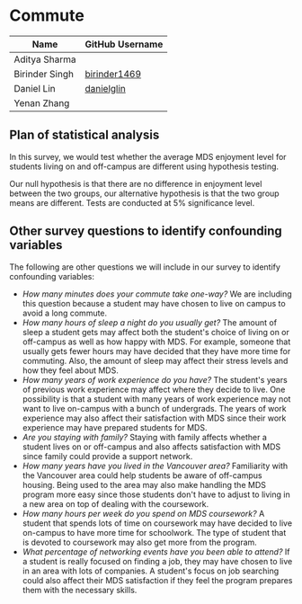 # Commute

| Name  |  GitHub Username |
|---|---|
| Aditya Sharma  |   |
|  Birinder Singh   | [birinder1469](https://github.com/Birinder1469)   |
|  Daniel Lin   |  [danielglin](https://github.com/danielglin)  |
|  Yenan Zhang   |    |


## Plan of statistical analysis

In this survey, we would test whether the average MDS enjoyment level for students living on and off-campus are different using hypothesis testing.

Our null hypothesis is that there are no difference in enjoyment level between the two groups, our alternative hypothesis is that the two
group means are different. Tests are conducted at 5% significance level.

## Other survey questions to identify confounding variables

The following are other questions we will include in our survey to identify confounding variables:

- *How many minutes does your commute take one-way?*  We are including this question because a student may have chosen to live on campus to avoid a long commute.
- *How many hours of sleep a night do you usually get?*  The amount of sleep a student gets may affect both the student's choice of living on or off-campus as well as how happy with MDS.  For example, someone that usually gets fewer hours may have decided that they have more time for commuting.  Also, the amount of sleep may affect their stress levels and how they feel about MDS.
- *How many years of work experience do you have?*  The student's years of previous work experience may affect where they decide to live.  One possibility is that a student with many years of work experience may not want to live on-campus with a bunch of undergrads.  The years of work experience may also affect their satisfaction with MDS since their work experience may have prepared students for MDS.
- *Are you staying with family?*  Staying with family affects whether a student lives on or off-campus and also affects satisfaction with MDS since family could provide a support network.
- *How many years have you lived in the Vancouver area?*  Familiarity with the Vancouver area could help students be aware of off-campus housing.  Being used to the area may also make handling the MDS program more easy since those students don't have to adjust to living in a new area on top of dealing with the coursework.
- *How many hours per week do you spend on MDS coursework?*  A student that spends lots of time on coursework may have decided to live on-campus to have more time for schoolwork.  The type of student that is devoted to coursework may also get more from the program.
- *What percentage of networking events have you been able to attend?*  If a student is really focused on finding a job, they may have chosen to live in an area with lots of companies.  A student's focus on job searching could also affect their MDS satisfaction if they feel the program prepares them with the necessary skills.